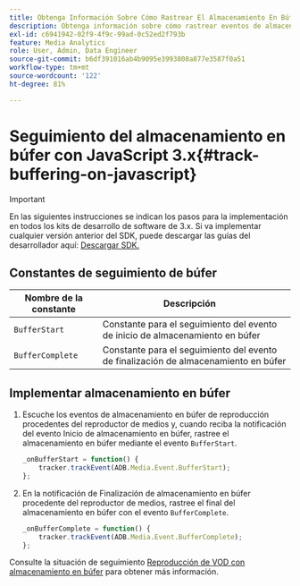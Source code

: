 ```yaml
---
title: Obtenga Información Sobre Cómo Rastrear El Almacenamiento En Búfer Con JavaScript 3.x
description: Obtenga información sobre cómo rastrear eventos de almacenamiento en búfer en aplicaciones de navegador (JS).
exl-id: c6941942-02f9-4f9c-99ad-0c52ed2f793b
feature: Media Analytics
role: User, Admin, Data Engineer
source-git-commit: b6df391016ab4b9095e3993808a877e3587f0a51
workflow-type: tm+mt
source-wordcount: '122'
ht-degree: 81%

---
```


# Seguimiento del almacenamiento en búfer con JavaScript 3.x{#track-buffering-on-javascript}

>[!IMPORTANT]
>
>En las siguientes instrucciones se indican los pasos para la implementación en todos los kits de desarrollo de software de 3.x. Si va implementar cualquier versión anterior del SDK, puede descargar las guías del desarrollador aquí: [Descargar SDK.](/help/sdk-implement/download-sdks.md)

## Constantes de seguimiento de búfer

| Nombre de la constante | Descripción     |
|---|---|
| `BufferStart` | Constante para el seguimiento del evento de inicio de almacenamiento en búfer |
| `BufferComplete` | Constante para el seguimiento del evento de finalización de almacenamiento en búfer |

## Implementar almacenamiento en búfer

1. Escuche los eventos de almacenamiento en búfer de reproducción procedentes del reproductor de medios y, cuando reciba la notificación del evento Inicio de almacenamiento en búfer, rastree el almacenamiento en búfer mediante el evento `BufferStart`.

   ```js
   _onBufferStart = function() {
       tracker.trackEvent(ADB.Media.Event.BufferStart);
   };
   ```

1. En la notificación de Finalización de almacenamiento en búfer procedente del reproductor de medios, rastree el final del almacenamiento en búfer con el evento `BufferComplete`.

   ```js
   _onBufferComplete = function() {
       tracker.trackEvent(ADB.Media.Event.BufferComplete);
   };
   ```

Consulte la situación de seguimiento [Reproducción de VOD con almacenamiento en búfer](/help/sdk-implement/tracking-scenarios/vod-buffering.md) para obtener más información.
